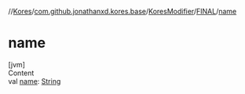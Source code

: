 //[Kores](../../../index.md)/[com.github.jonathanxd.kores.base](../../index.md)/[KoresModifier](../index.md)/[FINAL](index.md)/[name](name.md)



# name  
[jvm]  
Content  
val [name](name.md): [String](https://kotlinlang.org/api/latest/jvm/stdlib/kotlin/-string/index.html)  



